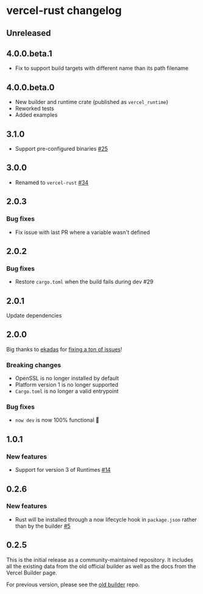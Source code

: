 # vercel-rust changelog

## Unreleased

## 4.0.0.beta.1

- Fix to support build targets with different name than its path filename

## 4.0.0.beta.0

- New builder and runtime crate (published as `vercel_runtime`)
- Reworked tests
- Added examples

## 3.1.0

- Support pre-configured binaries [#25](https://github.com/mike-engel/vercel-rust/pull/25)

## 3.0.0

- Renamed to `vercel-rust` [#34](https://github.com/mike-engel/vercel-rust/pull/34)

## 2.0.3

### Bug fixes

- Fix issue with last PR where a variable wasn't defined

## 2.0.2

### Bug fixes

- Restore `cargo.toml` when the build fails during dev #29

## 2.0.1

Update dependencies

## 2.0.0

Big thanks to [ekadas](https://github.com/ekadas) for [fixing a ton of issues](https://github.com/mike-engel/vercel-rust/pull/19)!

### Breaking changes

- OpenSSL is no longer installed by default
- Platform version 1 is no longer supported
- `Cargo.toml` is no longer a valid entrypoint

### Bug fixes

- `now dev` is now 100% functional :tada:

## 1.0.1

### New features

- Support for version 3 of Runtimes [#14](https://github.com/mike-engel/vercel-rust/pull/14)

## 0.2.6

### New features

- Rust will be installed through a now lifecycle hook in `package.json` rather than by the builder [#5](https://github.com/mike-engel/vercel-rust/pull/5)

## 0.2.5

This is the initial release as a community-maintained repository. It includes all the existing data from the old official builder as well as the docs from the Vercel Builder page.

For previous version, please see the [old builder](https://github.com/vercel/now-builders) repo.
